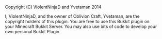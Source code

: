 Copyright (C) ViolentNinjaD and Yvetaman 2014

I, ViolentNinjaD, and the owner of Oblivion Craft, Yvetaman, are the copyright holders of this plugin. You are free to use this Bukkit plugin on your Minecraft Bukkit Server. You may also use bits of code to develop your own personal Bukkit Plugin.
